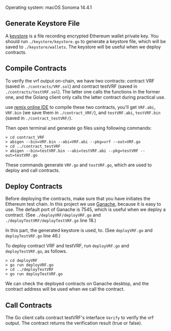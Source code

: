 Operating system: macOS Sonoma 14.4.1

## Generate Keystore File
A [keystore](https://goethereumbook.org/keystore/) is a file recording encrypted Ethereum wallet private key. You should run `./keystore/keystore.go` to generate a keystore file, which will be saved to `./keystore/wallets`.
The keystore will be useful when we deploy contracts.

## Compile Contracts
To verify the vrf output on-chain, we have two contracts: contract VRF (saved in `./contracts/VRF.sol`) and contract testVRF (saved in `./contracts/testVRF.sol`). The latter one calls the functions in the former one, and the Golang client only calls the latter contract during practical use.

use [remix online IDE](https://remix.ethereum.org/) to compile these two contracts, you'll get `VRF.abi`, `VRF.bin` (we save them in `./contract_VRF/`), and `testVRF.abi`, `testVRF.bin` (saved in `./contract_testVRF/`).

Then open terminal and generate go files using following commands:
```
> cd contract_VRF
> abigen --bin=VRF.bin --abi=VRF.abi --pkg=vrf --out=VRF.go
> cd ../contract_testVRF
> abigen --bin=testVRF.bin --abi=testVRF.abi --pkg=testVRF --out=testVRF.go  
```
These commands generate `VRF.go` and `testVRF.go`, which are used to deploy and call contracts.

## Deploy Contracts
Before deploying the contracts, make sure that you have initiates the Ethereum test chain. In this project we use [Ganache](https://archive.trufflesuite.com/ganache/), because it is easy to use. The default port of Ganache is 7545, which is useful when we deploy a contract. (See `./deployVRF/deployVRF.go` and `./deployTestVRF/deployTestVRF.go` line 18.)

In this part, the generated keystore is used, to. (See `deployVRF.go` and `deployTestVRF.go` line 46.) 

To deploy contract VRF and testVRF, run `deployVRF.go` and `deployTestVRF.go`, as follows. 
```
> cd deployVRF
> go run deployVRF.go
> cd ../deployTestVRF
> go run deployTestVRF.go
```
We can check the deployed contracts on Ganache desktop, and the contract address will be used when we call the contract. 

## Call Contracts
The Go client calls contract testVRF's interface `Verify` to verify the vrf output. The contract returns the verification result (true or false).

